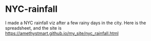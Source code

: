 # NYC-rainfall
I made a NYC rainfall viz after a few rainy days in the city. Here is the spreadsheet, and the site is https://amethystmart.github.io/my_site/nyc_rainfall.html
